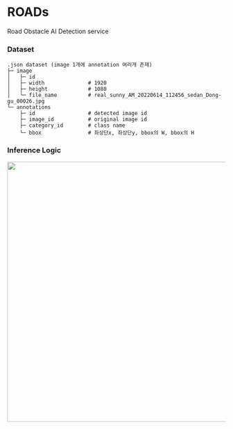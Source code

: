 # ROADs
Road Obstacle AI Detection service




### Dataset

```
.json dataset (image 1개에 annotation 여러개 존재)
├─ image                  
│   ├─ id                 
│   ├─ width              # 1920
│   ├─ height             # 1080
│   └─ file_name          # real_sunny_AM_20220614_112456_sedan_Dong-gu_00026.jpg
└─ annotations                
    ├─ id                 # detected image id
    ├─ image_id           # original image id
    ├─ category_id        # class name
    └─ bbox               # 좌상단x, 좌상단y, bbox의 W, bbox의 H
```

### Inference Logic
<p align="center">
  <img src="https://github.com/jsj5605/ROADs/assets/95035134/4bd41722-4adc-4c4c-af46-7de706afec77" width="1000" height="600">
</p>

